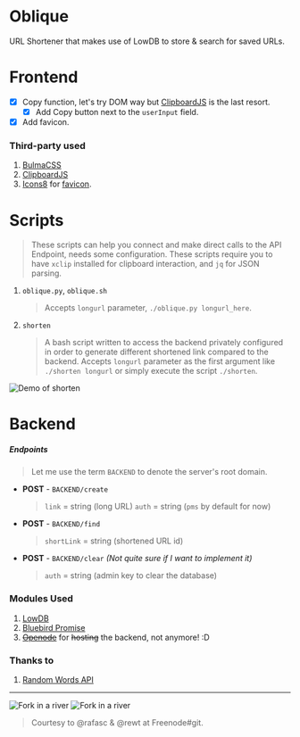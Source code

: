 # Oblique

URL Shortener that makes use of LowDB to store &amp; search for saved URLs.

# Frontend
- [x] Copy function, let's try DOM way but [ClipboardJS](https://clipboardjs.com/) is the last resort.
    - [x] Add Copy button next to the `userInput` field.
- [x] Add favicon.

### Third-party used
1. [BulmaCSS](https://bulma.io/)
2. [ClipboardJS](https://clipboardjs.com)
3. [Icons8](https://icons8.com/) for [favicon](https://icons8.com/icon/43015/cut).

# Scripts
> These scripts can help you connect and make direct calls to the API Endpoint, needs some configuration. These scripts require you to have `xclip` installed for clipboard interaction, and `jq` for JSON parsing.

1. `oblique.py`, `oblique.sh`
    > Accepts `longurl` parameter, `./oblique.py longurl_here`.
2. `shorten`
    > A bash script written to access the backend privately configured in order to generate different shortened link compared to the backend. Accepts `longurl` parameter as the first argument like `./shorten longurl` or simply execute the script `./shorten`.

![Demo of shorten](https://i.imgur.com/tTlyPnY.gif)

# Backend
##### Endpoints
>Let me use the term `BACKEND` to denote the server's root domain.

* **POST** - `BACKEND/create`
    > `link` = string (long URL)
    > `auth` = string (`pms` by default for now)
* **POST** - `BACKEND/find` 
    > `shortLink` = string (shortened URL id) 
* **POST** - `BACKEND/clear` *(Not quite sure if I want to implement it)*
    > `auth` = string (admin key to clear the database) 

### Modules Used
1. [LowDB](https://www.npmjs.com/package/lowdb)
2. [Bluebird Promise](http://bluebirdjs.com)
3. [~~Openode~~](https://openode.io) for ~~hosting~~ the backend, not anymore! :D

### Thanks to
1. [Random Words API](https://nlp.fi.muni.cz/projekty/random_word/)

***

![Fork in a river](http://www.ohranger.com/sites/ohranger.com/files/imagecache/parkphoto_header/parkphotos/BISO7042.jpg)
![Fork in a river](https://i.imgur.com/vtA82JY.jpg)

>Courtesy to @rafasc & @rewt at Freenode#git.
